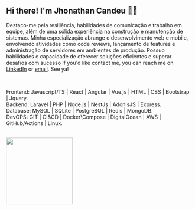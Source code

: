 ## Hi there! I'm Jhonathan Candeu 🖖🏾

Destaco-me pela resiliência, habilidades de comunicação e trabalho em equipe, além de uma sólida experiência na construção e manutenção de sistemas. Minha especialização abrange o desenvolvimento web e mobile, envolvendo atividades como code reviews, lançamento de features e administração de servidores em ambientes de produção. Possuo habilidades e capacidade de oferecer soluções eficientes e superar desafios com sucesso If you'd like contact me, you can reach me on [LinkedIn][linkedin] or [email][mail]. See ya!

<br />

Frontend: Javascript/TS | React | Angular | Vue.js | HTML | CSS | Bootstrap | Jquery. <br>
Backend: Laravel | PHP | Node.js | NestJs | AdonisJS | Express. <br>
Database: MySQL | SQLite | PostgreSQL | Redis | MongoDB. <br>
DevOPS: GIT | CI&CD | Docker\Compose | DigitalOcean | AWS | GitHub/Actions | Linux. <br>

<br />

<div>
  <a href="https://github.com/jhonathannc">
    <img height="180em" src="https://readme-stats.clckblog.space/api/top-langs/?username=jhonathannc&layout=compact&langs_count=16&theme=dracula"/>
  </a>
<div>

[acqua-github]: https://github.com/acqua-vero
[linkedin]: https://www.linkedin.com/in/jhonathannc
[mail]: mailto:jhonathannc@live.com
